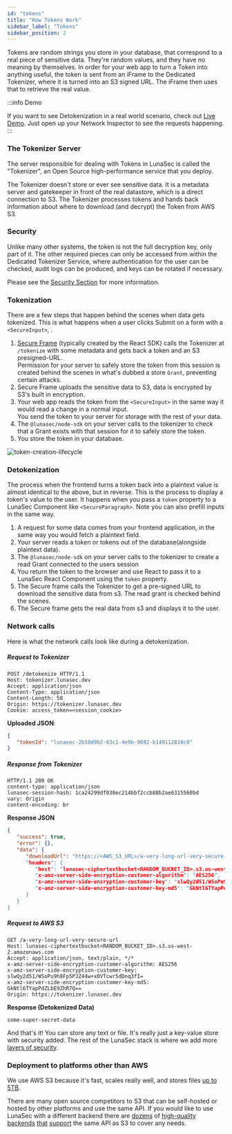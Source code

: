 ```yaml
---
id: "tokens"
title: "How Tokens Work"
sidebar_label: "Tokens"
sidebar_position: 2
---
```

<!--
  ~ Copyright by LunaSec (owned by Refinery Labs, Inc)
  ~
  ~ Licensed under the Creative Commons Attribution-ShareAlike 4.0 International
  ~ (the "License"); you may not use this file except in compliance with the
  ~ License. You may obtain a copy of the License at
  ~
  ~ https://creativecommons.org/licenses/by-sa/4.0/legalcode
  ~
  ~ See the License for the specific language governing permissions and
  ~ limitations under the License.
  ~
-->

Tokens are random strings you store in your database, that correspond to a real piece of sensitive data.
They're random values, and they have no meaning
by themselves. In order for your web app to turn a Token into anything useful, the token is sent from an iFrame to the Dedicated Tokenizer,
where it is turned into an S3 signed URL. The iFrame then uses that to retrieve the real value.

:::info Demo

If you want to see Detokenization in a real world scenario, check out
[Live Demo](https://app.lunasec.dev). Just
open up your Network Inspector to see the requests happening. 
:::

### The Tokenizer Server

The server responsible for dealing with Tokens in
LunaSec is called the "Tokenizer", an Open Source high-performance service that you deploy.

The Tokenizer doesn't store or ever see sensitive data. It is a metadata 
server and gatekeeper in front of the real datastore, which is a direct connection to S3.
The Tokenizer processes tokens and hands back information about where to download (and decrypt) the Token from AWS S3.

### Security
Unlike many other systems, the token is not the full decryption key, only part of it. 
The other required pieces can only be accessed from within the Dedicated Tokenizer Service, 
where authentication for the user can be checked, audit logs can be produced, and keys can be rotated if necessary.

Please see the [Security Section](/pages/how-it-works/security/introduction/) for more information.

### Tokenization
There are a few steps that happen behind the scenes when data gets tokenized.  This is what happens when a
user clicks Submit on a form with a `<SecureInput>`, .
1. [Secure Frame](/pages/overview/features/#secure-frame) (typically created by the React SDK) calls the Tokenizer at `/tokenize` with some metadata and gets back a token and an S3 presigned-URL.  
   Permission for your server to safely store the token from this session is created behind the scenes in what's dubbed a store `Grant`, preventing certain attacks.
2. Secure Frame uploads the sensitive data to S3, data is encrypted by S3's built in encryption.
3. Your web app reads the token from the `<SecureInput>` in the same way it would read a change in a normal input.  
   You send the token to your server for storage with the rest of your data.
4. The `@lunasec/node-sdk` on your server calls to the tokenizer to check that a Grant exists with that session for it to safely store the token.
5. You store the token in your database.

![token-creation-lifecycle](/img/tokenstorage.svg)

### Detokenization
The process when the frontend turns a token back into a plaintext value is almost identical to the above, but in reverse.
This is the process to display a token's value to the user.  It happens when you pass a `token` property to a LunaSec Component like `<SecureParagraph>`.
Note you can also prefill inputs in the same way.

1. A request for some data comes from your frontend application, in the same way you would fetch a plaintext field.
2. Your server reads a token or tokens out of the database(alongside plaintext data).
3. The `@lunasec/node-sdk` on your server calls to the tokenizer to create a read Grant connected to the users session
4. You return the token to the browser and use React to pass it to a LunaSec React Component using the `token` property.
5. The Secure frame calls the Tokenizer to get a pre-signed URL to download the sensitive data from s3.  The read grant is checked behind the scenes.
6. The Secure frame gets the real data from s3 and displays it to the user.

### Network calls
Here is what the network calls look like during a detokenization.

##### Request to Tokenizer
```http request
POST /detokenize HTTP/1.1
Host: tokenizer.lunasec.dev
Accept: application/json
Content-Type: application/json
Content-Length: 58
Origin: https://tokenizer.lunasec.dev
Cookie: access_token=<session_cookie>
```

**Uploaded JSON**:
```json
{
   "tokenId": "lunasec-2b58d9b2-83c1-4e9b-9692-b149112810c8"
}
```

##### Response from Tokenizer
```http request 
HTTP/1.1 200 OK
content-type: application/json
lunasec-session-hash: 1ca24299df038ec214bbf2ccb88b2ae6315560bd
vary: Origin
content-encoding: br
```

**Response JSON**
```json
{
   "success": true,
   "error": {},
   "data": {
      "downloadUrl": "https://<AWS_S3_URL>/a-very-long-url-very-secure-url
      "headers": {
         "host": "lunasec-ciphertextbucket<RANDOM_BUCKET_ID>.s3.us-west-2.amazonaws.com",
         "x-amz-server-side-encryption-customer-algorithm": "AES256",
         "x-amz-server-side-encryption-customer-key": "slwQy2d51/WSoPu9h8Fp5PJZ44w+x0VTcwr5dDnq3fI=",
         "x-amz-server-side-encryption-customer-key-md5": "GkNtl6TYapPdZLbE9ZhR7Q=="
      }
   }
}
```

##### Request to AWS S3
```http request
GET /a-very-long-url-very-secure-url
Host: lunasec-ciphertextbucket<RANDOM_BUCKET_ID>.s3.us-west-2.amazonaws.com
Accept: application/json, text/plain, */*
x-amz-server-side-encryption-customer-algorithm: AES256
x-amz-server-side-encryption-customer-key: slwQy2d51/WSoPu9h8Fp5PJZ44w+x0VTcwr5dDnq3fI=
x-amz-server-side-encryption-customer-key-md5: GkNtl6TYapPdZLbE9ZhR7Q==
Origin: https://tokenizer.lunasec.dev
```

**Response (Detokenized Data)**
```text
some-super-secret-data
```

And that's it! You can store any text or file. It's really just a key-value store with security added.
The rest of the LunaSec stack is where we add more [layers of security](pages/how-it-works/security/levels.md).

### Deployment to platforms other than AWS

We use AWS S3 because it's fast, scales really well, and stores files [up to 5TB](https://docs.aws.amazon.com/AmazonS3/latest/userguide/qfacts.html).

There are many open source competitors to S3 that can be self-hosted or hosted by other platforms and use the same API.
If you would like to use LunaSec with a different backend there are [dozens](https://github.com/topics/s3-storage) of
[high-quality](https://github.com/minio/minio) [backends](https://github.com/juicedata/juicefs)
[that](https://www.backblaze.com/b2/docs/s3_compatible_api.html)
[support](https://github.com/chrislusf/seaweedfs/wiki/Amazon-S3-API) the same API as S3 to cover any needs.